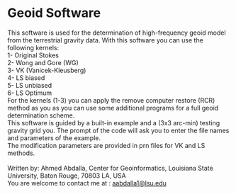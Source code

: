 # Geoid Software
This software is used for the determination of high-frequency geoid model from the terrestrial gravity data. 
With this software you can use the following kernels:\
 1- Original Stokes\
 2- Wong and Gore (WG)\
 3- VK (Vanicek-Kleusberg)\
 4- LS biased\
 5- LS unbiased\
 6- LS Optimum\
For the kernels (1-3) you can apply the remove computer restore (RCR) method as you as you can use some additional programs for a full geoid determination scheme.\
This software is guided by a built-in example and a (3x3 arc-min) testing gravity grid you. The prompt of the code will ask you to enter the file names and parameters of the example.\
The modification parameters are provided in prn files for VK and LS methods.\
\
Written by: Ahmed Abdalla, Center for Geoinformatics, Louisiana State University, Baton Rouge, 70803 LA, USA\
You are welcome to contact me at : aabdalla1@lsu.edu
